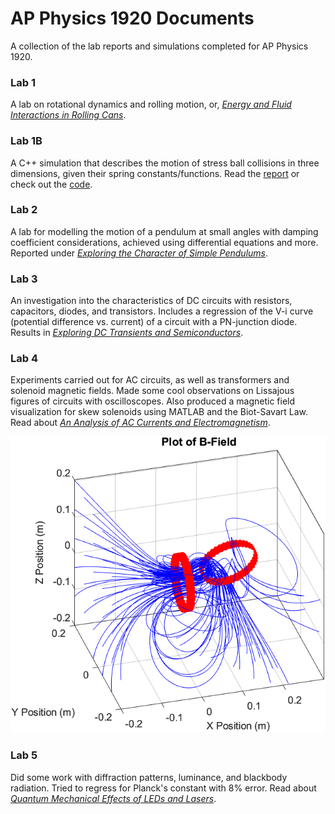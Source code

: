 # AP Physics 1920 Documents
A collection of the lab reports and simulations completed for AP Physics 1920.

### Lab 1
A lab on rotational dynamics and rolling motion, or, [_Energy and Fluid Interactions in Rolling Cans_](https://github.com/ryli123/SPH4U0/blob/master/Lab%20Finals/1/Chourasia%2C%20Li%2C%20Lin%2C%20Ye%2C%20Zhao%20-%20Lab%201%20Final.pdf).

### Lab 1B
A C++ simulation that describes the motion of stress ball collisions in three dimensions, given their spring constants/functions. Read the [report](https://github.com/ryli123/SPH4U0/blob/master/Lab%20Finals/1a/lab1b.pdf) or check out the [code](https://github.com/ryli123/Lab1B).

### Lab 2
A lab for modelling the motion of a pendulum at small angles with damping coefficient considerations, achieved using differential equations and more. Reported under [_Exploring the Character of Simple Pendulums_](https://github.com/ryli123/SPH4U0/blob/master/Lab%20Finals/2/Lab-2-Final.pdf).

### Lab 3
An investigation into the characteristics of DC circuits with resistors, capacitors, diodes, and transistors. Includes a regression of the V-i curve (potential difference vs. current) of a circuit with a PN-junction diode. Results in [_Exploring DC Transients and Semiconductors_](https://github.com/ryli123/SPH4U0/blob/master/Lab%20Finals/3/Lab%203%20Final.pdf).

### Lab 4
Experiments carried out for AC circuits, as well as transformers and solenoid magnetic fields. Made some cool observations on Lissajous figures of circuits with oscilloscopes. Also produced a magnetic field visualization for skew solenoids using MATLAB and the Biot-Savart Law. Read about [_An Analysis of AC Currents and Electromagnetism_](https://github.com/ryli123/SPH4U0/blob/master/Lab%20Finals/4/Lab%204%20Final.pdf).

![Magnetic Field Model](https://github.com/ryli123/SPH4U0/blob/master/Lab%20Finals/4/Magnetic%20Field%20Visualizer/ohyeah.png)

### Lab 5
Did some work with diffraction patterns, luminance, and blackbody radiation. Tried to regress for Planck's constant with 8% error. Read about [_Quantum Mechanical Effects of LEDs and Lasers_](https://github.com/ryli123/SPH4U0/blob/master/Lab%20Finals/5/lab-5.pdf).
